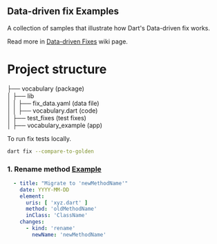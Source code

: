 ## Data-driven fix Examples

A collection of samples that illustrate how Dart's Data-driven fix works.

Read more in [Data-driven Fixes](https://github.com/flutter/flutter/wiki/Data-driven-Fixes#data-driven-fixes) wiki page.

# Project structure
├── vocabulary (package)  
│   ├── lib  
│   │   ├── fix_data.yaml (data file)  
│   │   ├── vocabulary.dart (code)  
│   ├── test_fixes (test fixes)  
│   ├── vocabulary_example (app)  

To run fix tests locally.
```sh
dart fix --compare-to-golden
```

### 1. Rename method [Example](lib/fix_data.yaml#L16)
```yaml
  - title: "Migrate to 'newMethodName'"
    date: YYYY-MM-DD
    element:
      uris: [ 'xyz.dart' ]
      method: 'oldMethodName'
      inClass: 'ClassName'
    changes:
      - kind: 'rename'
        newName: 'newMethodName'
```

